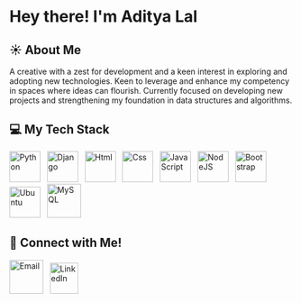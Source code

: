 # Hey there! I'm Aditya Lal

## ☀ About Me

A creative with a zest for development and a keen interest in exploring and adopting new technologies. Keen to leverage and enhance my competency in spaces where ideas can flourish. Currently focused on developing new projects and strengthening my foundation in data structures and algorithms.

## 💻 My Tech Stack

<p align="left">
    <img src="https://www.svgrepo.com/show/354238/python.svg" alt="Python" width="55" height="55"/>&nbsp;&nbsp;
    <img src="https://www.svgrepo.com/show/353657/django-icon.svg" alt="Django" width="55" height="55"/>&nbsp;&nbsp;
    <img src="https://www.svgrepo.com/show/349402/html5.svg" alt="Html" width="55" height="55"/>&nbsp;&nbsp;
    <img src="https://www.svgrepo.com/show/349330/css3.svg" alt="Css" width="55" height="55"/>&nbsp;&nbsp;
    <img src="https://www.svgrepo.com/show/353925/javascript.svg" alt="JavaScript" width="55" height="55"/>&nbsp;&nbsp;
    <img src="https://www.svgrepo.com/show/354119/nodejs-icon.svg" alt="NodeJS" width="55" height="55"/>&nbsp;&nbsp;
    <img src="https://www.svgrepo.com/show/353498/bootstrap.svg" alt="Bootstrap" width="55" height="55"/>&nbsp;&nbsp;
    <img src="https://www.svgrepo.com/show/354481/ubuntu.svg" alt="Ubuntu" width="55" height="55"/>&nbsp;&nbsp;
    <!-- img src="https://www.svgrepo.com/show/353478/bash-icon.svg" alt="Bash" width="60" height="60"/ -->
    <img src="https://cdn.icon-icons.com/icons2/1381/PNG/512/mysqlworkbench_93532.png" alt="MySQL" width="60" height="60"/>&nbsp;&nbsp;


</p>

## 📮 Connect with Me!

<p align="left">
    <a href="mailto:aditya17lal@gmail.com"><img src="https://www.svgrepo.com/show/452213/gmail.svg" alt="Email" width="60" height="60"/></a>&nbsp;&nbsp;
    <a href="https://www.linkedin.com/in/aditya17lal/"><img src="https://www.svgrepo.com/show/303299/linkedin-icon-2-logo.svg" alt="LinkedIn" width="50" height="55"/></a>
</p>

